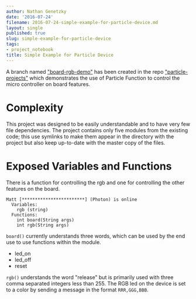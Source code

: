 ```yaml
---
author: Nathan Genetzky
date: '2016-07-24'
filename: 2016-07-24-simple-example-for-particle-device.md
layout: single
published: true
slug: simple-example-for-particle-device
tags:
- project_notebook
title: Simple Example for Particle Device
---
```


A branch named ["board-rgb-demo"][directory] has been created in the repo
["particle-projects"][repo] which demonstrates the use of Particle Function to
control the micro controller on board features.

# Complexity

This project was designed to be easily understandable and to have very few
file dependencies. The project contains only five modules from the existing code;
this use symlinks to make them appear in the directory with the project but also
keep up-to-date with the master copy of the files.

# Exposed Variables and Functions

There is a function for controlling the rgb and one for controlling the other
features on the board.

```
Matt [************************] (Photon) is online
  Variables:
    rgb (string)
  Functions:
    int board(String args) 
    int rgb(String args) 
```

`board()` currently understands three words, which can be used by the end use
to use functions within the module.
- led_on
- led_off
- reset

`rgb()` understands the word "release" but is primarily used with three comma
separated integers less than 255. The RGB led on the device is set to a color
by sending a message in the format `RRR,GGG,BBB`.

[repo]: https://github.com/NGenetzky/particle-projects
[directory]: https://github.com/NGenetzky/particle-projects/tree/board-rgb-demo/board-rgb-demo